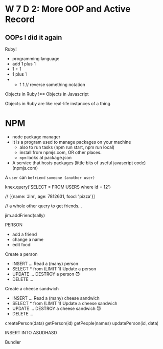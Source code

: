# W 7 D 2: More OOP and Active Record

## OOPs I did it again

Ruby!

- programming language
- add 1 plus 1
- 1 + 1
- 1 plus 1
- + 1 1 // reverse something notation

Objects in Ruby !== Objects in Javascript

Objects in Ruby are like real-life instances of a thing.

NPM
===

- node package manager
- It is a program used to manage packages on your machine
  - also to run tasks (npm run start, npm run local)
  - install from npmjs.com, OR other places.
  - `npm` looks at package.json
- A service that hosts packages (little bits of useful javascript code) (npmjs.com)
 

A `user` can `befriend` `someone (another user)`

knex.query('SELECT * FROM USERS where id = 12')

// [{name: 'Jim', age: 7812631, food: 'pizza'}]

// a whole other query to get friends...

jim.addFriend(sally)

PERSON
  - add a friend
  - change a name
  - edit food

Create a person
  - INSERT ...
Read a (many) person
  - SELECT * from (LIMIT 1)
Update a person
  - UPDATE ...
DESTROY a person 😈
  - DELETE ...

Create a cheese sandwich
  - INSERT ...
Read a (many) cheese sandwich
  - SELECT * from (LIMIT 1)
Update a cheese sandwich
  - UPDATE ...
DESTROY a cheese sandwich 😈
  - DELETE ...


createPerson(data)
getPerson(id)
getPeople(names)
updatePerson(id, data)

INSERT INTO ASUDHASD


Bundler